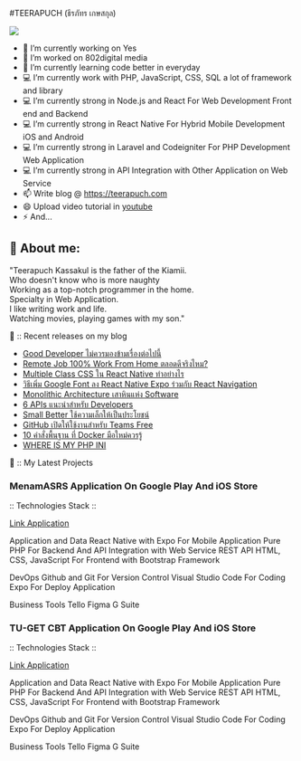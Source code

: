 #TEERAPUCH (ธีรภัทร เกษสกุล)

<img src="https://images.unsplash.com/photo-1529603992250-a55acb77d146?ixlib=rb-1.2.1&ixid=eyJhcHBfaWQiOjEyMDd9&auto=format&fit=crop&w=1350&q=80" />

- 🔭 I’m currently working on Yes
- 🔭 I’m worked on 802digital media
- 🌱 I’m currently learning code better in everyday
- 💻 I’m currently work with PHP, JavaScript, CSS, SQL a lot of framework and library 
- 💻 I’m currently strong in Node.js and React For Web Development Front end and Backend
- 💻 I’m currently strong in React Native For Hybrid Mobile Development iOS and Android
- 💻 I’m currently strong in Laravel and Codeigniter For PHP Development Web Application
- 💻 I’m currently strong in API Integration with Other Application on Web Service
- 📫 Write blog @ https://teerapuch.com 
- 😄 Upload video tutorial in <a href="https://www.youtube.com/channel/UCvCbqgFKT8Al-M1kjgs75Gw">youtube</a> 
- ⚡ And...

## 🤔 About me:
"Teerapuch Kassakul is the father of the Kiamii. <br>
Who doesn't know who is more naughty <br>
Working as a top-notch programmer in the home.<br> 
Specialty in Web Application. <br>
I like writing work and life. <br>
Watching movies, playing games with my son."

👨 :: Recent releases on my blog

- <a href="https://teerapuch.com/developer/good-developer/" target="_blank">Good Developer ไม่ควรมองข้ามเรื่องต่อไปนี้</a>
- <a href="https://teerapuch.com/life/remote-job-wfh/" target="_blank">Remote Job 100% Work From Home ตลอดดีจริงไหม?</a>
- <a href="https://teerapuch.com/developer/multiple-class-css-in-react-native/" target="_blank">Multiple Class CSS ใน React Native ทำอย่างไร</a>
- <a href="https://teerapuch.com/developer/%e0%b8%a7%e0%b8%b4%e0%b8%98%e0%b8%b5%e0%b9%80%e0%b8%9e%e0%b8%b4%e0%b9%88%e0%b8%a1-google-font-%e0%b8%a5%e0%b8%87-react-native-expo/" target="_blank">วิธีเพิ่ม Google Font ลง React Native Expo ร่วมกับ React Navigation</a>
- <a href="https://teerapuch.com/developer/monolithic-architecture/" target="_blank">Monolithic Architecture เสาหินแห่ง Software</a>
- <a href="https://teerapuch.com/developer/6-apis-should-know/" target="_blank">6 APIs แนะนำสำหรับ Developers</a>
- <a href="https://teerapuch.com/life/small-better/" target="_blank">Small Better ใช้ความเล็กให้เป็นประโยชน์</a>
- <a href="https://teerapuch.com/news/github-free-for-teams/" target="_blank">GitHub เปิดให้ใช้งานสำหรับ Teams Free</a>
- <a href="https://teerapuch.com/developer/10-basic-command-docker/" target="_blank">10 คำสั่งพื้นฐาน ที่ Docker มือใหม่ควรรู้</a>
- <a href="https://teerapuch.com/developer/where-my-php-ini/" target="_blank">WHERE IS MY PHP INI</a>

👨 :: My Latest Projects

### MenamASRS Application On Google Play And iOS Store
:: Technologies Stack  ::

<a href="https://play.google.com/store/apps/details?id=com.teerapuch.snapasrs" target="_blank">Link Application</a>

Application and Data
React Native with Expo For Mobile Application 
Pure PHP For Backend And API Integration with Web Service REST API
HTML, CSS, JavaScript For Frontend with Bootstrap Framework

DevOps
Github and Git For Version Control
Visual Studio Code For Coding
Expo For Deploy Application

Business Tools
Tello
Figma
G Suite

### TU-GET CBT Application On Google Play And iOS Store
:: Technologies Stack  ::

<a href="https://play.google.com/store/apps/details?id=com.tu.tuget" target="_blank">Link Application</a>

Application and Data
React Native with Expo For Mobile Application 
Pure PHP For Backend And API Integration with Web Service REST API
HTML, CSS, JavaScript For Frontend with Bootstrap Framework

DevOps
Github and Git For Version Control
Visual Studio Code For Coding
Expo For Deploy Application

Business Tools
Tello
Figma
G Suite